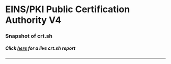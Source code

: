 # EINS/PKI Public Certification Authority V4
### Snapshot of crt.sh
##### Click [here](https://crt.sh/?q=5943C5CDB5E1925315D0AB71AA4A82F6696F3719A22211EA7D53C01C558BC4EA) for a live crt.sh report

---
